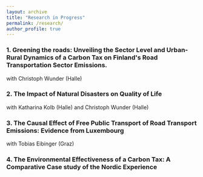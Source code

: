 ```yaml
---
layout: archive
title: "Research in Progress"
permalink: /research/
author_profile: true
---
```


### 1. Greening the roads: Unveiling the Sector Level and Urban-Rural Dynamics of a Carbon Tax on Finland's Road Transportation Sector Emissions.
with Christoph Wunder (Halle)

<!--This paper uses synthetic controls to investigate the environmental effectiveness of the carbon taxes introduced in the Nordic countries in the early 1990s.

<!--Earlier version - World Bank working paper series, Nov 2019
[Download paper here](https://openknowledge.worldbank.org/handle/10986/32746)-->

### 2. The Impact of Natural Disasters on Quality of Life
with Katharina Kolb (Halle) and Christoph Wunder (Halle)

<!--This paper investigates if directly experiencing a natural disaster affects an individual's concerns about climate change, in Germany.-->

### 3. The Causal Effect of Free Public Transport of Road Transport Emissions: Evidence from Luxembourg
with Tobias Eibinger (Graz)

### 4. The Environmental Effectiveness of a Carbon Tax: A Comparative Case study of the Nordic Experience 

